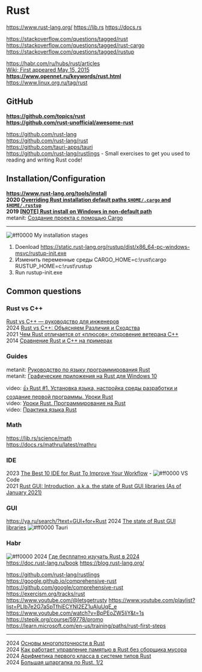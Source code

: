 # Rust
https://www.rust-lang.org/
https://lib.rs
https://docs.rs

https://stackoverflow.com/questions/tagged/rust              
https://stackoverflow.com/questions/tagged/rust-cargo                
https://stackoverflow.com/questions/tagged/rustup              

https://habr.com/ru/hubs/rust/articles                        
[Wiki; First appeared	May 15, 2015](https://en.wikipedia.org/wiki/Rust_(programming_language))                
**https://www.opennet.ru/keywords/rust.html**                
https://www.linux.org.ru/tag/rust                    

## GitHub            
**https://github.com/topics/rust**             
**https://github.com/rust-unofficial/awesome-rust**                        

https://github.com/rust-lang               
https://github.com/rust-lang/rust                   
https://github.com/tauri-apps/tauri                           
https://github.com/rust-lang/rustlings -  Small exercises to get you used to reading and writing Rust code!                 

## Installation/Configuration                    
**https://www.rust-lang.org/tools/install**                                  
**2020 [Overriding Rust installation default paths `$HOME/.cargo` and `$HOME/.rustup`](https://stackoverflow.com/questions/57765424/overriding-rust-installation-default-paths-home-cargo-and-home-rustup)**                    
**2019 [[NOTE] Rust install on Windows in non-default path](https://blog.keithkim.com/2019/12/note-rust-install-on-windows-in-non.html)**          
metanit: [Создание проекта с помощью Cargo](https://metanit.com/rust/tutorial/9.1.php)         
- - -
![#ff0000](https://placehold.co/15x15/ff0000/ff0000.png) My installation stages
1) Doenload https://static.rust-lang.org/rustup/dist/x86_64-pc-windows-msvc/rustup-init.exe
2) Изменить переменные среды
CARGO_HOME=c:\rust\cargo
RUSTUP_HOME=c:\rust\rustup
3) Run rustup-init.exe

## Common questions
### Rust vs C++
[Rust vs C++ — руководство для инженеров](https://itanddigital.ru/bloghrconsulting/tpost/5u6uxrp4l1-rust-vs-c-rukovodstvo-dlya-inzhenerov)                
2024 [Rust vs C++: Объясняем Различия и Сходства](https://ru.bitdegree.org/rukovodstvo/rust-vs-cplusplus/)                
2021 [Чем Rust отличается от «плюсов»: откровение ветерана С++](https://skillbox.ru/media/code/chem-rust-luchshe-plyusov/)          
2014 [Сравнение Rust и С++ на примерах](https://habr.com/ru/articles/225003/)                


### Guides
metanit: [Руководство по языку программирования Rust](https://metanit.com/rust/tutorial/)          
metanit: [Графические приложения на Rust для Windows 10](https://metanit.com/rust/windows/1.1.php)               

video: [👍 Rust #1. Установка языка, настройка среды разработки и создание первой программы. Уроки Rust](https://www.youtube.com/watch?v=Vt4CfEWYuKQ)        
video: [Уроки Rust. Программирование на Rust](https://www.youtube.com/watch?v=Vt4CfEWYuKQ&list=PLgG7lPwNdp556iIin-9eaJLlu7HL6YFv0)         
video: [Практика языка Rust](https://www.youtube.com/watch?v=Jj260tvle9A&list=PLgG7lPwNdp549XTbALX0yqZY0u0MRPPtX)           

### Math
https://lib.rs/science/math                           
https://docs.rs/mathru/latest/mathru                        


### IDE
2023 [The Best 10 IDE for Rust To Improve Your Workflow](https://tms-outsource.com/blog/posts/best-ide-for-rust/) - ![#ff0000](https://placehold.co/15x15/ff0000/ff0000.png) VS Code     
2021 [Rust GUI: Introduction, a.k.a. the state of Rust GUI libraries (As of January 2021)](https://dev.to/davidedelpapa/rust-gui-introduction-a-k-a-the-state-of-rust-gui-libraries-as-of-january-2021-40gl)         

### GUI
https://ya.ru/search/?text=GUI+for+Rust
2024 [The state of Rust GUI libraries](https://blog.logrocket.com/state-rust-gui-libraries)   ![#ff0000](https://placehold.co/15x15/ff0000/ff0000.png) Tauri

### Habr 
![#ff0000](https://placehold.co/15x15/ff0000/ff0000.png) 2024 [Где бесплатно изучать Rust в 2024](https://habr.com/ru/articles/786176/)                                            
https://doc.rust-lang.ru/book
https://blog.rust-lang.org/

https://github.com/rust-lang/rustlings           
https://google.github.io/comprehensive-rust            https://github.com/google/comprehensive-rust                     
https://exercism.org/tracks/rust              
https://www.youtube.com/@letsgetrusty    https://www.youtube.com/playlist?list=PLlb7e2G7aSpTfhiECYNI2EZ1uAluUqE_e       https://www.youtube.com/watch?v=BpPEoZW5IiY&t=1s                                
https://stepik.org/course/59778/promo   
https://learn.microsoft.com/en-us/training/paths/rust-first-steps                                   

- - - -

2024 [Основы многопоточности в Rust](https://habr.com/ru/companies/otus/articles/788466/)             
2024 [Как работает управление памятью в Rust без сборщика мусора](https://habr.com/ru/hubs/rust/articles/)            
2024 [Арифметика первого класса в системе типов Rust](https://habr.com/ru/companies/ruvds/articles/787008/)               
2024 [Большая шпаргалка по Rust. 1/2](https://habr.com/ru/companies/timeweb/articles/785096/)             




